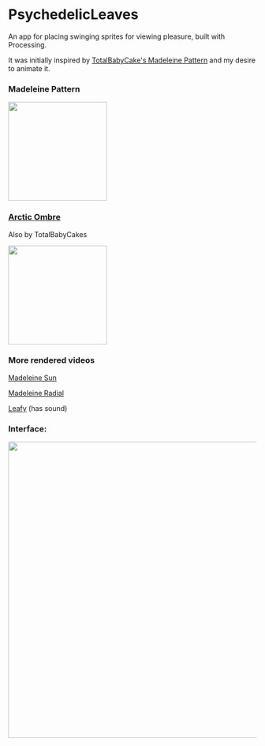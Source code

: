 # PsychedelicLeaves
An app for placing swinging sprites for viewing pleasure, built with Processing.

It was initially inspired by [TotalBabyCake's Madeleine Pattern](https://society6.com/product/madeleine-pattern_print) and my desire to animate it.

### Madeleine Pattern

<a href="http://you-sif.com/demos/leaves_original_square.html"><img src="http://you-sif.com/demos/leaves_original.png" width="200"></a>


### [Arctic Ombre](https://society6.com/product/arctic-ombre_print)
Also by TotalBabyCakes

<a href="http://you-sif.com/demos/arctic_ombre_square.mp4"><img src="http://you-sif.com/demos/arctic_ombre_s.png" width="200"></a>


### More rendered videos

[Madeleine Sun](http://you-sif.com/demos/leaves_sun.html)

[Madeleine Radial](http://you-sif.com/demos/leaves_radial.html)

[Leafy](http://you-sif.com/demos/leafy.mp4) (has sound)


### Interface:

<img src="http://you-sif.com/demos/interface.png" width="600">
